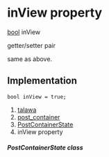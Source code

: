 
<div>

# inView property

</div>


[bool](https://api.flutter.dev/flutter/dart-core/bool-class.html)
inView


getter/setter pair




same as above.



## Implementation

``` language-dart
bool inView = true;
```







1.  [talawa](../../index.md)
2.  [post_container](../../widgets_post_container/)
3.  [PostContainerState](../../widgets_post_container/PostContainerState-class.md)
4.  inView property

##### PostContainerState class







